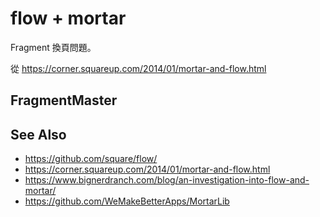 # flow + mortar

Fragment 換頁問題。

從 https://corner.squareup.com/2014/01/mortar-and-flow.html

## FragmentMaster

## See Also

* https://github.com/square/flow/
* https://corner.squareup.com/2014/01/mortar-and-flow.html
* https://www.bignerdranch.com/blog/an-investigation-into-flow-and-mortar/
* https://github.com/WeMakeBetterApps/MortarLib